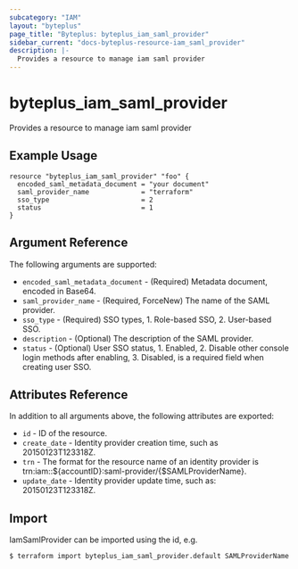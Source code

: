 ```yaml
---
subcategory: "IAM"
layout: "byteplus"
page_title: "Byteplus: byteplus_iam_saml_provider"
sidebar_current: "docs-byteplus-resource-iam_saml_provider"
description: |-
  Provides a resource to manage iam saml provider
---
```

# byteplus_iam_saml_provider
Provides a resource to manage iam saml provider
## Example Usage
```hcl
resource "byteplus_iam_saml_provider" "foo" {
  encoded_saml_metadata_document = "your document"
  saml_provider_name             = "terraform"
  sso_type                       = 2
  status                         = 1
}
```
## Argument Reference
The following arguments are supported:
* `encoded_saml_metadata_document` - (Required) Metadata document, encoded in Base64.
* `saml_provider_name` - (Required, ForceNew) The name of the SAML provider.
* `sso_type` - (Required) SSO types, 1. Role-based SSO, 2. User-based SSO.
* `description` - (Optional) The description of the SAML provider.
* `status` - (Optional) User SSO status, 1. Enabled, 2. Disable other console login methods after enabling, 3. Disabled, is a required field when creating user SSO.

## Attributes Reference
In addition to all arguments above, the following attributes are exported:
* `id` - ID of the resource.
* `create_date` - Identity provider creation time, such as 20150123T123318Z.
* `trn` - The format for the resource name of an identity provider is trn:iam::${accountID}:saml-provider/{$SAMLProviderName}.
* `update_date` - Identity provider update time, such as: 20150123T123318Z.


## Import
IamSamlProvider can be imported using the id, e.g.
```
$ terraform import byteplus_iam_saml_provider.default SAMLProviderName
```

